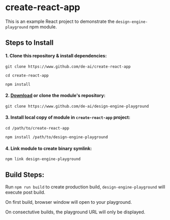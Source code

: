 # create-react-app

This is an example React project to demonstrate the `design-engine-playground` npm module.

## Steps to Install

#### 1. Clone this repository & install dependencies:

`git clone https://www.github.com/de-ai/create-react-app`

`cd create-react-app`

`npm install`

#### 2. [Download](https://github.com/de-ai/design-engine-playground/archive/master.zip) or clone the module's repository:

`git clone https://www.github.com/de-ai/design-engine-playground`

#### 3. Install local copy of module in `create-react-app` project:

`cd /path/to/create-react-app`

`npm install /path/to/design-engine-playground`

#### 4. Link module to create binary symlink:

`npm link design-engine-playground`

## Build Steps:

Run `npm run build` to create production build, `design-engine-playground` will execute post build.

On first build, browser window will open to your playground.

On consectutive builds, the playground URL will only be displayed.